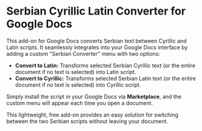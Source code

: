 # Serbian Cyrillic Latin Converter for Google Docs

This add-on for Google Docs converts Serbian text between Cyrillic and Latin scripts. It seamlessly integrates into your Google Docs interface by adding a custom "Serbian Converter" menu with two options:

- **Convert to Latin:** Transforms selected Serbian Cyrillic text (or the entire document if no text is selected) into Latin script.
- **Convert to Cyrillic:** Transforms selected Serbian Latin text (or the entire document if no text is selected) into Cyrillic script.

Simply install the script in your Google Docs via **Marketplace**, and the custom menu will appear each time you open a document.

This lightweight, free add-on provides an easy solution for switching between the two Serbian scripts without leaving your document.
